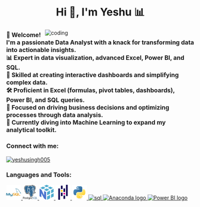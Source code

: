 <h1 align="center">Hi 👋, I'm Yeshu 📊</h1>
<img align= "right" alt="coding" width="400" src="[https://media.licdn.com/dms/image/D4D12AQH4mcQALwgZ7Q/article-cover_image-shrink_600_2000/0/1691989932071?e=2147483647&v=beta&t=uwm5lxFiqURXuzG_xnf9hrIr-_sojSaQ4ggruUAYsmU](https://www.bing.com/images/search?view=detailV2&ccid=kRaLSHP2&id=E5EE4B49E2DDD9439ACC4FA1A0D42A631ECCE766&thid=OIP.kRaLSHP2ZZs-n9_kuJzYZAHaFj&mediaurl=https%3A%2F%2Fcapturly.com%2Fblog%2Fwp-content%2Fuploads%2F2018%2F02%2FData-Website-Analytics.gif&exph=600&expw=800&q=Analysing+Data+GIF&simid=607995609963106791&FORM=IRPRST&ck=958CB80F05F82B9459EB88336BDF4792&selectedIndex=11&itb=0&cw=1100&ch=532&ajaxhist=0&ajaxserp=0)">
<h4 align="left" style="font-size: 16px;">
  👋 Welcome! I'm a passionate Data Analyst with a knack for transforming data into actionable insights.<br>
  📊 Expert in data visualization, advanced Excel, Power BI, and SQL.<br>
  🚀 Skilled at creating interactive dashboards and simplifying complex data.<br>
  🛠️ Proficient in Excel (formulas, pivot tables, dashboards), Power BI, and SQL queries.<br>
  🎯 Focused on driving business decisions and optimizing processes through data analysis.<br>
  🌱 Currently diving into Machine Learning to expand my analytical toolkit.<br>
</h4>
<h3 align="left">Connect with me:</h3>
<p>
<a href="https://www.hackerrank.com/profile/yeshusingh005" target="blank"><img align="center" src="https://raw.githubusercontent.com/rahuldkjain/github-profile-readme-generator/master/src/images/icons/Social/hackerrank.svg" alt="yeshusingh005" height="30" width="40" /></a>
</p>

<h3 align="left">Languages and Tools:</h3>
<p align="left">
<a href="https://www.mysql.com/" target="_blank" rel="noreferrer"> 
    <img src="https://raw.githubusercontent.com/devicons/devicon/master/icons/mysql/mysql-original-wordmark.svg" alt="mysql" width="40" height="40"/> 
</a> 
<a href="https://www.postgresql.org" target="_blank" rel="noreferrer"> 
    <img src="https://raw.githubusercontent.com/devicons/devicon/master/icons/postgresql/postgresql-original-wordmark.svg" alt="postgresql" width="40" height="40"/> 
</a> 
<a href="https://numpy.org/" target="_blank" rel="noreferrer"> 
    <img src="https://raw.githubusercontent.com/devicons/devicon/master/icons/numpy/numpy-original.svg" alt="numpy" width="40" height="40"/> 
</a> 
<a href="https://pandas.pydata.org/" target="_blank" rel="noreferrer"> 
    <img src="https://raw.githubusercontent.com/devicons/devicon/2ae2a900d2f041da66e950e4d48052658d850630/icons/pandas/pandas-original.svg" alt="pandas" width="40" height="40"/> 
</a> 
<a href="https://www.python.org" target="_blank" rel="noreferrer">
    <img src="https://raw.githubusercontent.com/devicons/devicon/master/icons/python/python-original.svg" alt="python" width="40" height="40"/>
</a>
<a href="https://en.wikipedia.org/wiki/SQL" target="_blank" rel="noreferrer"> 
    <img src="https://upload.wikimedia.org/wikipedia/commons/8/87/Sql_data_base_with_logo.png" alt="sql" width="40" height="40"/> 
</a>
<a href="https://www.anaconda.com/" target="_blank" rel="noreferrer"> 
    <img src="https://upload.wikimedia.org/wikipedia/en/c/cd/Anaconda_Logo.png" alt="Anaconda logo" width="40" height="40"/> 
</a>
<a href="https://powerbi.microsoft.com/" target="_blank" rel="noreferrer"> 
    <img src="https://logos-marcas.com/wp-content/uploads/2022/01/Microsoft-Power-BI-Logo.png" alt="Power BI logo" width="40" height="40"/> 
</a>






